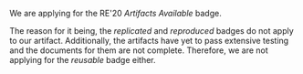 We are applying for the RE'20 *Artifacts Available* badge. 

The reason for it being, the *replicated* and *reproduced* badges do not apply to our artifact. Additionally, the artifacts have yet to pass extensive testing and the documents for them are not complete. Therefore, we are not applying for the *reusable* badge either.

